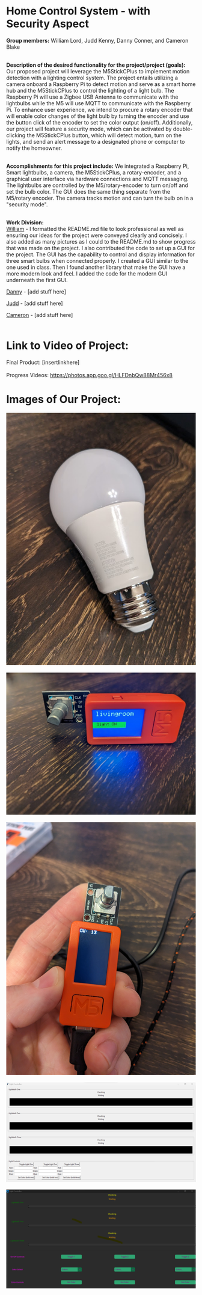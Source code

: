 # Home Control System - with Security Aspect

**Group members:** William Lord, Judd Kenny, Danny Conner, and Cameron Blake
<br>
<br>



**Description of the desired functionality for the project/project (goals):**
Our proposed project will leverage the M5StickCPlus to implement motion detection with a lighting control system. The project entails utilizing a camera 
onboard a Raspberry Pi to detect motion and serve as a smart home hub and the M5StickCPlus to control the lighting of a light bulb. The Raspberry Pi will use a Zigbee USB Antenna to communicate with the lightbulbs while the M5 will use MQTT to communicate with the Raspberry Pi. To enhance user experience, we intend to procure a rotary encoder that will enable color changes of the light bulb by turning the encoder and use the button click of the encoder to set the color output (on/off). Additionally, our project will feature a security mode, which can be activated by double-clicking the M5StickCPlus button, which will detect motion, turn on the lights, and send an alert message to a designated phone or computer to notify the homeowner.
<br>
<br>




**Accomplishments for this project include:**
We integrated a Raspberry Pi, Smart lightbulbs, a camera, the M5StickCPlus, a rotary-encoder, and a graphical user interface via hardware connections and MQTT messaging. The lightbulbs are controlled by the M5/rotary-encoder to turn on/off and set the bulb color. The GUI does the same thing separate from the M5/rotary encoder. The camera tracks motion and can turn the bulb on in a "security mode". 
<br>
<br>



**Work Division:**<br>
<ins>William</ins> - I formatted the README.md file to look professional as well as ensuring our ideas for the project were conveyed clearly and concisely. I also added as many pictures as I could to the README.md to show progress that was made on the project. I also contributed the code to set up a GUI for the project. The GUI has the capability to control and display information for three smart bulbs when connected properly. I created a GUI similar to the one used in class. Then I found another library that make the GUI have a more modern look and feel. I added the code for the modern GUI underneath the first GUI.
<br>


<ins>Danny</ins> - [add stuff here]
<br>


<ins>Judd</ins> - [add stuff here]
<br>


<ins>Cameron</ins> - [add stuff here]
<br>
<br>
# Link to Video of Project:
Final Product: [insertlinkhere]
<br>
<br>
Progress Videos: https://photos.app.goo.gl/HLFDnbQw88Mr456x8








# Images of Our Project:
![single_light_bulb](https://github.com/elee2045sp23/semester-project-jud-william-danny/blob/main/single_light_bulb.jpg)
<br>
<br>
![single_light_bulb](https://github.com/elee2045sp23/semester-project-jud-william-danny/blob/main/m5_code_working.jpg)
<br>
<br>
![single_light_bulb](https://github.com/elee2045sp23/semester-project-jud-william-danny/blob/main/PXL_20230426_152059353.jpg)
<br>
<br>
![single_light_bulb](https://github.com/elee2045sp23/semester-project-jud-william-danny/blob/main/Original_GUI.png)
<br>
<br>
![single_light_bulb](https://github.com/elee2045sp23/semester-project-jud-william-danny/blob/main/Modern_GUI.png)


